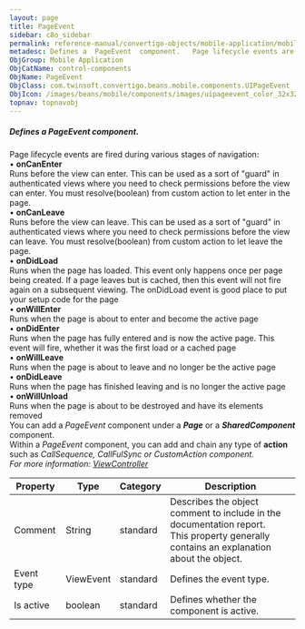 ```yaml
---
layout: page
title: PageEvent
sidebar: c8o_sidebar
permalink: reference-manual/convertigo-objects/mobile-application/mobile-components/control-components/pageevent/
metadesc: Defines a  PageEvent  component.   Page lifecycle events are fired during various stages of navigation   •  onCanEnter  Runs before the view can enter
ObjGroup: Mobile Application
ObjCatName: control-components
ObjName: PageEvent
ObjClass: com.twinsoft.convertigo.beans.mobile.components.UIPageEvent
ObjIcon: /images/beans/mobile/components/images/uipageevent_color_32x32.png
topnav: topnavobj
---
```

##### Defines a <i>PageEvent</i> component. 

Page lifecycle events are fired during various stages of navigation:<br/> • <b>onCanEnter</b><br>Runs before the view can enter. This can be used as a sort of "guard" in authenticated views where you need to check permissions before the view can enter. You must resolve(boolean) from custom action to let enter in the page.<br/> • <b>onCanLeave</b><br>Runs before the view can leave. This can be used as a sort of "guard" in authenticated views where you need to check permissions before the view can leave. You must resolve(boolean) from custom action to let leave the page.<br/> • <b>onDidLoad</b><br>Runs when the page has loaded. This event only happens once per page being created. If a page leaves but is cached, then this event will not fire again on a subsequent viewing. The onDidLoad event is good place to put your setup code for the page<br/> • <b>onWillEnter</b><br>Runs when the page is about to enter and become the active page<br/> • <b>onDidEnter</b><br>Runs when the page has fully entered and is now the active page. This event will fire, whether it was the first load or a cached page<br/> • <b>onWillLeave</b><br>Runs when the page is about to leave and no longer be the active page<br/> • <b>onDidLeave</b><br>Runs when the page has finished leaving and is no longer the active page<br/> • <b>onWillUnload</b><br>Runs when the page is about to be destroyed and have its elements removed<br/> You can add a <i>PageEvent</i> component under a <b><i>Page</i></b> or a <b><i>SharedComponent</i></b> component.<br> Within a <i>PageEvent</i> component, you can add and chain any type of <b>action</b> such as <i>CallSequence<i>, <i>CallFulSync<i> or <i>CustomAction<i> component.<br/>For more information: <a href='https://ionicframework.com/docs/v3/api/navigation/ViewController/' target='_blank'>ViewController</a>   

Property | Type | Category | Description
--- | --- | --- | ---
Comment | String | standard | Describes the object comment to include in the documentation report.<br/>This property generally contains an explanation about the object.
Event type | ViewEvent | standard | Defines the event type.<br/>
Is active | boolean | standard | Defines whether the component is active.<br/>
